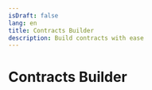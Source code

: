 ```yaml
---
isDraft: false
lang: en
title: Contracts Builder
description: Build contracts with ease
---
```

# Contracts Builder
